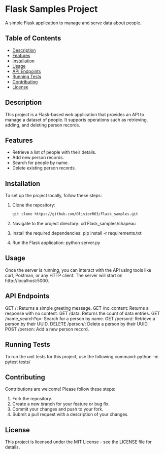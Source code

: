 # Flask Samples Project

A simple Flask application to manage and serve data about people.

## Table of Contents

- [Description](#description)
- [Features](#features)
- [Installation](#installation)
- [Usage](#usage)
- [API Endpoints](#api-endpoints)
- [Running Tests](#running-tests)
- [Contributing](#contributing)
- [License](#license)

## Description

This project is a Flask-based web application that provides an API to manage a dataset of people. It supports operations such as retrieving, adding, and deleting person records.

## Features

- Retrieve a list of people with their details.
- Add new person records.
- Search for people by name.
- Delete existing person records.

## Installation

To set up the project locally, follow these steps:

1. Clone the repository:

   ```bash
   git clone https://github.com/OlivierR63/Flask_samples.git

2. Navigate to the project directory:
cd Flask_samples/chapeau

3. Install the required dependencies:
pip install -r requirements.txt

4. Run the Flask application:
python server.py

## Usage
Once the server is running, you can interact with the API using tools like curl, Postman, or any HTTP client. The server will start on http://localhost:5000.

## API Endpoints
GET /: Returns a simple greeting message.
GET /no_content: Returns a response with no content.
GET /data: Returns the count of data entries.
GET /name_search?q=<name>: Search for a person by name.
GET /person/<uuid>: Retrieve a person by their UUID.
DELETE /person/<uuid>: Delete a person by their UUID.
POST /person: Add a new person record.

## Running Tests
To run the unit tests for this project, use the following command:
python -m pytest tests/

## Contributing
Contributions are welcome! Please follow these steps:
 1. Fork the repository.
 2. Create a new branch for your feature or bug fix.
 3. Commit your changes and push to your fork.
 4. Submit a pull request with a description of your changes.

## License
This project is licensed under the MIT License - see the LICENSE file for details.
